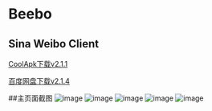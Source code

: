 Beebo
=====

Sina Weibo Client
-----------------

[CoolApk下载v2.1.1](http://coolapk.com/apk/org.zarroboogs.weibo)

[百度网盘下载v2.1.4](http://yun.baidu.com/s/1eQGOhKQ)

##主页面截图
![image](https://github.com/andforce/Beebo/blob/master/screenshot/Screenshot_2015-01-05-19-37-43_Beebo.png)
![image](https://github.com/andforce/Beebo/blob/master/screenshot/Screenshot_2015-01-05-19-37-58_Beebo.png)
![image](https://github.com/andforce/Beebo/blob/master/screenshot/Screenshot_2015-01-05-19-38-14_Beebo.png)
![image](https://github.com/andforce/Beebo/blob/master/screenshot/Screenshot_2015-01-05-19-38-21_Beebo.png)
![image](https://github.com/andforce/Beebo/blob/master/screenshot/Screenshot_2015-01-05-19-38-44_Beebo.png)

